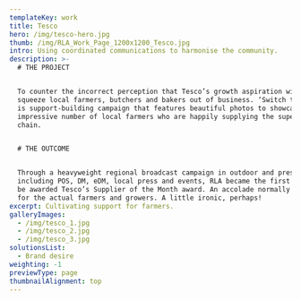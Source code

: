 ```yaml
---
templateKey: work
title: Tesco
hero: /img/tesco-hero.jpg
thumb: /img/RLA_Work_Page_1200x1200_Tesco.jpg
intro: Using coordinated communications to harmonise the community.
description: >-
  # THE PROJECT


  To counter the incorrect perception that Tesco’s growth aspiration will
  squeeze local farmers, butchers and bakers out of business. ‘Switch to Local’
  is support-building campaign that features beautiful photos to showcase the
  impressive number of local farmers who are happily supplying the supermarket
  chain.


  # THE OUTCOME


  Through a heavyweight regional broadcast campaign in outdoor and press, also
  including POS, DM, eDM, local press and events, RLA became the first agency to
  be awarded Tesco’s Supplier of the Month award. An accolade normally reserved
  for the actual farmers and growers. A little ironic, perhaps!
excerpt: Cultivating support for farmers.
galleryImages:
  - /img/tesco_1.jpg
  - /img/tesco_2.jpg
  - /img/tesco_3.jpg
solutionsList:
  - Brand desire
weighting: -1
previewType: page
thumbnailAlignment: top
---
```


